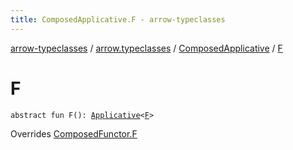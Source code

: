 ```yaml
---
title: ComposedApplicative.F - arrow-typeclasses
---
```


[arrow-typeclasses](../../index.html) / [arrow.typeclasses](../index.html) / [ComposedApplicative](index.html) / [F](./-f.html)

# F

`abstract fun F(): `[`Applicative`](../-applicative/index.html)`<`[`F`](index.html#F)`>`

Overrides [ComposedFunctor.F](../-composed-functor/-f.html)

